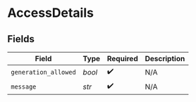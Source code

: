 # AccessDetails


## Fields

| Field                | Type                 | Required             | Description          |
| -------------------- | -------------------- | -------------------- | -------------------- |
| `generation_allowed` | *bool*               | :heavy_check_mark:   | N/A                  |
| `message`            | *str*                | :heavy_check_mark:   | N/A                  |